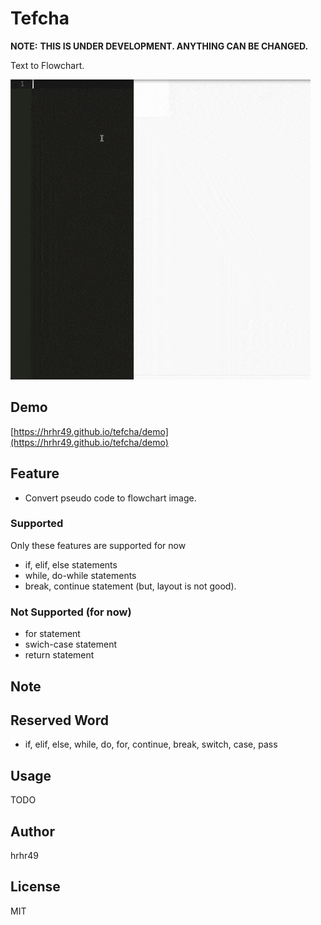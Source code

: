 # Tefcha
**NOTE:** **THIS IS UNDER DEVELOPMENT. ANYTHING CAN BE CHANGED.**

Text to Flowchart.

![./img/sample.gif](./img/sample.gif)

## Demo

[https://hrhr49.github.io/tefcha/demo](https://hrhr49.github.io/tefcha/demo)

## Feature
* Convert pseudo code to flowchart image.

### Supported
Only these features are supported for now
* if, elif, else statements
* while, do-while statements
* break, continue statement (but, layout is not good).

### Not Supported (for now)
* for statement
* swich-case statement
* return statement

## Note

## Reserved Word
* if, elif, else, while, do, for, continue, break, switch, case, pass

## Usage
TODO

## Author
hrhr49

## License
MIT
